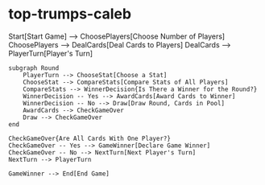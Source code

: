 # top-trumps-caleb

Start[Start Game] --> ChoosePlayers[Choose Number of Players]
ChoosePlayers --> DealCards[Deal Cards to Players]
DealCards --> PlayerTurn[Player's Turn]

    subgraph Round
        PlayerTurn --> ChooseStat[Choose a Stat]
        ChooseStat --> CompareStats[Compare Stats of All Players]
        CompareStats --> WinnerDecision{Is There a Winner for the Round?}
        WinnerDecision -- Yes --> AwardCards[Award Cards to Winner]
        WinnerDecision -- No --> Draw[Draw Round, Cards in Pool]
        AwardCards --> CheckGameOver
        Draw --> CheckGameOver
    end
    
    CheckGameOver{Are All Cards With One Player?}
    CheckGameOver -- Yes --> GameWinner[Declare Game Winner]
    CheckGameOver -- No --> NextTurn[Next Player's Turn]
    NextTurn --> PlayerTurn
    
    GameWinner --> End[End Game]
